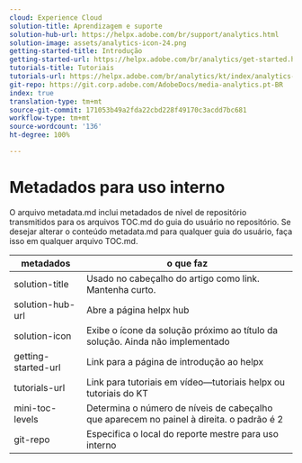```yaml
---
cloud: Experience Cloud
solution-title: Aprendizagem e suporte
solution-hub-url: https://helpx.adobe.com/br/support/analytics.html
solution-image: assets/analytics-icon-24.png
getting-started-title: Introdução
getting-started-url: https://helpx.adobe.com/br/analytics/get-started.html
tutorials-title: Tutoriais
tutorials-url: https://helpx.adobe.com/br/analytics/kt/index/analytics-videos.html
git-repo: https://git.corp.adobe.com/AdobeDocs/media-analytics.pt-BR
index: true
translation-type: tm+mt
source-git-commit: 171053b49a2fda22cbd228f49170c3acdd7bc681
workflow-type: tm+mt
source-wordcount: '136'
ht-degree: 100%

---
```



# Metadados para uso interno

O arquivo metadata.md inclui metadados de nível de repositório transmitidos para os arquivos TOC.md do guia do usuário no repositório. Se desejar alterar o conteúdo metadata.md para qualquer guia do usuário, faça isso em qualquer arquivo TOC.md.

| metadados | o que faz |
|--- |--- |
| solution-title | Usado no cabeçalho do artigo como link. Mantenha curto. |
| solution-hub-url | Abre a página helpx hub |
| solution-icon | Exibe o ícone da solução próximo ao título da solução. Ainda não implementado |
| getting-started-url | Link para a página de introdução ao helpx |
| tutorials-url | Link para tutoriais em vídeo—tutoriais helpx ou tutoriais do KT |
| mini-toc-levels | Determina o número de níveis de cabeçalho que aparecem no painel à direita. o padrão é 2 |
| git-repo | Especifica o local do reporte mestre para uso interno |
